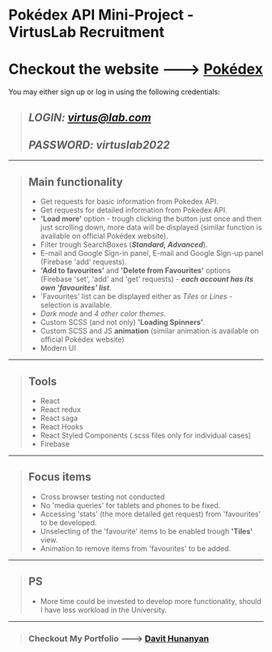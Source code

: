 # Pokédex API Mini-Project - VirtusLab Recruitment

# Checkout the website ---> [Pokédex](https://www.dhunanyan.com/pokedex)
You may either sign up or log in using the following credentials:
>## ***LOGIN: virtus@lab.com***     
>## ***PASSWORD: virtuslab2022***

---

> ## Main functionality
> - Get requests for basic information from Pokedex API.
> - Get requests for detailed information from Pokedex API.
> - **'Load more'** option - trough clicking the button just once and then just scrolling down, more data will be displayed (similar function is available on official Pokédex website).
> - Filter trough SearchBoxes (***Standard, Advanced***).
> - E-mail and Google Sign-in panel, E-mail and Google Sign-up panel (Firebase 'add' requests).
> - **'Add to favourites'** and **'Delete from Favourites'** options (Firebase 'set', 'add' and 'get' requests) - ***each account has its own 'favourites' list***.
> - 'Favourites' list can be displayed either as *Tiles* or *Lines* - selection is available.
> - *Dark mode* and *4 other color themes*.
> - Custom SCSS (and not only) **'Loading Spinners'**.
> - Custom SCSS and JS **animation** (similar animation is available on official Pokédex website)
> - Modern UI

---

> ## Tools
> - React
> - React redux
> - React saga
> - React Hooks
> - React Styled Components (.scss files only for individual cases)
> - Firebase

---

> ## Focus items
> - Cross browser testing not conducted
> - No 'media queries' for tablets and phones to be fixed.
> - Accessing 'stats' (the more detailed get request) from 'favourites' to be developed.
> - Unselecting of the 'favourite' items to be enabled trough **'Tiles'** view.
> - Animation to remove items from 'favourites' to be added.

---

> ## PS
> - More time could be invested to develop more functionality, should I have less workload in the University.

---

> ### Checkout My Portfolio ---> [Davit Hunanyan](https://www.dhunanyan.com/)
